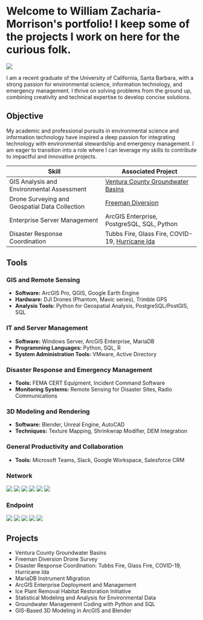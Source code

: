 # Welcome to William Zacharia-Morrison's portfolio!  I keep some of the projects I work on here for the curious folk.
<a href="https://www.linkedin.com/in/william-z-a20391233/"><img src="https://img.shields.io/badge/-LinkedIn-0072b1?&style=for-the-badge&logo=linkedin&logoColor=white" /></a>


I am a recent graduate of the University of California, Santa Barbara, with a strong passion for environmental science, information technology, and emergency management. I thrive on solving problems from the ground up, combining creativity and technical expertise to develop concise solutions.


## Objective

My academic and professional pursuits in environmental science and information technology have inspired a deep passion for integrating technology with environmental stewardship and emergency management. I am eager to transition into a role where I can leverage my skills to contribute to impactful and innovative projects.


| Skill                                         | Associated Project                                         |
|-----------------------------------------------|-----------------------------------------------------------|
| GIS Analysis and Environmental Assessment     | [Ventura County Groundwater Basins](https://www.vcpublicworks.org/wp-content/uploads/2018/08/groundwaterresourcesbasinmap.pdf) |
| Drone Surveying and Geospatial Data Collection| [Freeman Diversion](https://teams.microsoft.com/l/message/48:notes/1734028816956?context=%7B%22contextType%22%3A%22chat%22%7D) |
| Enterprise Server Management                  | ArcGIS Enterprise, PostgreSQL, SQL, Python               |
| Disaster Response Coordination                | Tubbs Fire, Glass Fire, COVID-19, [Hurricane Ida](https://www.linkedin.com/in/william-z-a20391233/overlay/1733500744855/single-media-viewer/?profileId=ACoAADpBOXgBMKbrqUZ6las4WwRKSetGO_zvGXI) |


## Tools  

### **GIS and Remote Sensing**  
- **Software:** ArcGIS Pro, QGIS, Google Earth Engine  
- **Hardware:** DJI Drones (Phantom, Mavic series), Trimble GPS  
- **Analysis Tools:** Python for Geospatial Analysis, PostgreSQL/PostGIS, SQL  

### **IT and Server Management**  
- **Software:** Windows Server, ArcGIS Enterprise, MariaDB  
- **Programming Languages:** Python, SQL, R  
- **System Administration Tools:** VMware, Active Directory  

### **Disaster Response and Emergency Management**  
- **Tools:** FEMA CERT Equipment, Incident Command Software  
- **Monitoring Systems:** Remote Sensing for Disaster Sites, Radio Communications  

### **3D Modeling and Rendering**  
- **Software:** Blender, Unreal Engine, AutoCAD  
- **Techniques:** Texture Mapping, Shrinkwrap Modifier, DEM Integration  

### **General Productivity and Collaboration**  
- **Tools:** Microsoft Teams, Slack, Google Workspace, Salesforce CRM  

### Network
<div>
    <img src="https://img.shields.io/badge/-ArcGIS%20Enterprise-007ACD?&style=for-the-badge&logo=Arcgis&logoColor=white" />
    <img src="https://img.shields.io/badge/-PostgreSQL-336791?&style=for-the-badge&logo=PostgreSQL&logoColor=white" />
    <img src="https://img.shields.io/badge/-Python-3776AB?&style=for-the-badge&logo=Python&logoColor=white" />
    <img src="https://img.shields.io/badge/-Active%20Directory-FF0000?&style=for-the-badge&logo=Microsoft&logoColor=white" />
    <img src="https://img.shields.io/badge/-VMware-607078?&style=for-the-badge&logo=VMware&logoColor=white" />
    <img src="https://img.shields.io/badge/-SQL-4479A1?&style=for-the-badge&logo=MySQL&logoColor=white" />
</div>

</div>

### Endpoint
<div>
    <img src="https://img.shields.io/badge/-Microsoft_Defender_for_Endpoint-00A4EF?&style=for-the-badge&logo=Microsoft&logoColor=white" />
    <img src="https://img.shields.io/badge/-Velociraptor-4B275F?&style=for-the-badge&logo=Velociraptor&logoColor=white" />
    <img src="https://img.shields.io/badge/-Lansweeper-4CAF50?&style=for-the-badge&logo=Lansweeper&logoColor=white" />
    <img src="https://img.shields.io/badge/-Endpoint_Security-0078D4?&style=for-the-badge&logo=Security&logoColor=white" />
    <img src="https://img.shields.io/badge/-Active_Directory-FF0000?&style=for-the-badge&logo=Microsoft&logoColor=white" />
</div>


## Projects
- Ventura County Groundwater Basins  
- Freeman Diversion Drone Survey  
- Disaster Response Coordination: Tubbs Fire, Glass Fire, COVID-19, Hurricane Ida  
- MariaDB Instrument Migration  
- ArcGIS Enterprise Deployment and Management  
- Ice Plant Removal Habitat Restoration Initiative  
- Statistical Modeling and Analysis for Environmental Data  
- Groundwater Management Coding with Python and SQL  
- GIS-Based 3D Modeling in ArcGIS and Blender  
